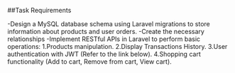 ##Task Requirements

-Design a MySQL database schema using Laravel migrations to store information about products and user orders.
-Create the necessary relationships
-Implement RESTful APIs in Laravel to perform basic operations:
1.Products manipulation.
2.Display Transactions History.
3.User authentication with JWT (Refer to the link below). 
4.Shopping cart functionality (Add to cart, Remove from cart, View cart).
